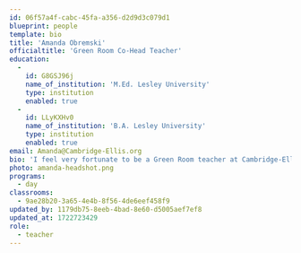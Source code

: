```yaml
---
id: 06f57a4f-cabc-45fa-a356-d2d9d3c079d1
blueprint: people
template: bio
title: 'Amanda Obremski'
officialtitle: 'Green Room Co-Head Teacher'
education:
  -
    id: G8GSJ96j
    name_of_institution: 'M.Ed. Lesley University'
    type: institution
    enabled: true
  -
    id: LLyKXHv0
    name_of_institution: 'B.A. Lesley University'
    type: institution
    enabled: true
email: Amanda@Cambridge-Ellis.org
bio: 'I feel very fortunate to be a Green Room teacher at Cambridge-Ellis for the past 13 years. I knew I wanted to work at Cambridge-Ellis from the moment I stepped through the door because of the warm, nurturing, and play-based environment that fosters learning and creativity for children through real-life experiences and material exploration. CES has become a second home for me and I feel so honored to learn and grow alongside your children every day.'
photo: amanda-headshot.png
programs:
  - day
classrooms:
  - 9ae28b20-3a65-4e4b-8f56-4de6eef458f9
updated_by: 1179db75-8eeb-4bad-8e60-d5005aef7ef8
updated_at: 1722723429
role:
  - teacher
---
```

